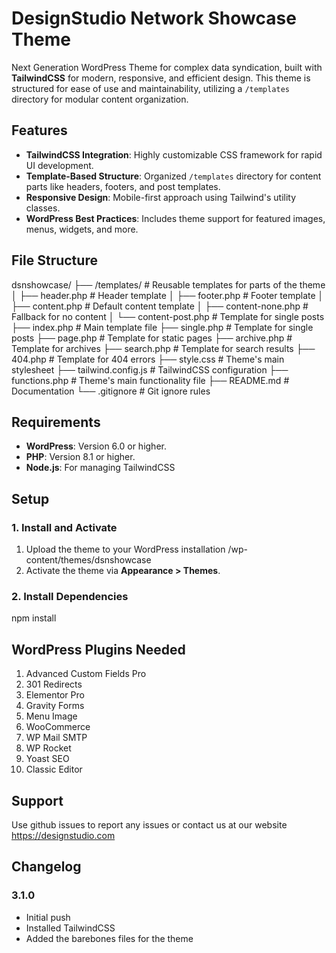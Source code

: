 # DesignStudio Network Showcase Theme

Next Generation WordPress Theme for complex data syndication, built with **TailwindCSS** for modern, responsive, and efficient design. This theme is structured for ease of use and maintainability, utilizing a `/templates` directory for modular content organization.


## Features

- **TailwindCSS Integration**: Highly customizable CSS framework for rapid UI development.
- **Template-Based Structure**: Organized `/templates` directory for content parts like headers, footers, and post templates.
- **Responsive Design**: Mobile-first approach using Tailwind's utility classes.
- **WordPress Best Practices**: Includes theme support for featured images, menus, widgets, and more.

## File Structure
dsnshowcase/
├── /templates/  # Reusable templates for parts of the theme
│   ├── header.php  # Header template
│   ├── footer.php  # Footer template
│   ├── content.php  # Default content template
│   ├── content-none.php  # Fallback for no content
│   └── content-post.php  # Template for single posts
├── index.php  # Main template file
├── single.php  # Template for single posts
├── page.php  # Template for static pages
├── archive.php  # Template for archives
├── search.php  # Template for search results
├── 404.php  # Template for 404 errors
├── style.css  # Theme's main stylesheet
├── tailwind.config.js  # TailwindCSS configuration
├── functions.php  # Theme's main functionality file
├── README.md  # Documentation
└── .gitignore  # Git ignore rules


## Requirements

- **WordPress**: Version 6.0 or higher.
- **PHP**: Version 8.1 or higher.
- **Node.js**: For managing TailwindCSS



## Setup

### 1. Install and Activate
1. Upload the theme to your WordPress installation /wp-content/themes/dsnshowcase
2. Activate the theme via **Appearance > Themes**.

### 2. Install Dependencies
npm install


## WordPress Plugins Needed

1. Advanced Custom Fields Pro
2. 301 Redirects
3. Elementor Pro
4. Gravity Forms
5. Menu Image
6. WooCommerce
7. WP Mail SMTP
8. WP Rocket
9. Yoast SEO
10. Classic Editor

## Support

Use github issues to report any issues or contact us at our website https://designstudio.com

## Changelog

### 3.1.0
- Initial push 
- Installed TailwindCSS
- Added the barebones files for the theme